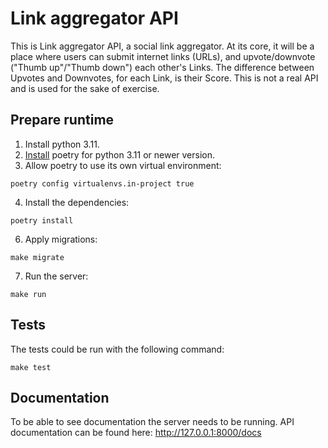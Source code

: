 # Link aggregator API
This is Link aggregator API, a social link aggregator. At its core, it will be a place where users can submit internet links (URLs), and upvote/downvote ("Thumb up"/"Thumb down") each other's Links. The difference between Upvotes and Downvotes, for each Link, is their Score.
This is not a real API and is used for the sake of exercise.

## Prepare runtime
1. Install python 3.11.
2. [Install](https://python-poetry.org/docs/#installing-with-the-official-installer) poetry for python 3.11 or newer version.
3. Allow poetry to use its own virtual environment:
```shell script
poetry config virtualenvs.in-project true
```
4. Install the dependencies:
```shell script
poetry install
```
6. Apply migrations:
```shell script
make migrate
```
7. Run the server:
```shell script
make run
```

## Tests
The tests could be run with the following command:
```shell script
make test
```

## Documentation
To be able to see documentation the server needs to be running.
API documentation can be found here: http://127.0.0.1:8000/docs